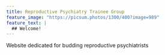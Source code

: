```yaml
---
title: Reproductive Psychiatry Trainee Group
feature_image: "https://picsum.photos/1300/400?image=989"
feature_text: |
  ## Welcome!
---
```


Website dedicated for budding reproductive psychiatrists
